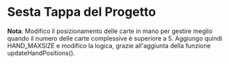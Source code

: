 # Sesta Tappa del Progetto

**Nota**: Modifico il posizionamento delle carte in mano per gestire meglio quando il numero delle carte complessive è superiore a 5. Aggiungo quindi HAND_MAXSIZE e modifico la logica, grazie all'aggiunta della funzione updateHandPositions().

